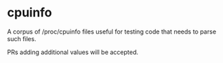 cpuinfo
=======

A corpus of /proc/cpuinfo files useful for testing code that needs to
parse such files.

PRs adding additional values will be accepted.
